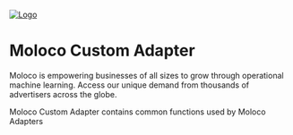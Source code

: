 <br/>
  <a href="https://github.com/moloco/moloco-sdk-build-tools">
    <img src="https://assets-global.website-files.com/6237fca0466ffd9274a1dbdd/62dacc6e54df9a55b4134c72_286_78%20moloco%20logo-01.webp" alt="Logo">
  </a>

# Moloco Custom Adapter

Moloco is empowering businesses of all sizes to grow through operational machine learning. Access our unique demand from
thousands of advertisers across the globe.

Moloco Custom Adapter contains common functions used by Moloco Adapters



